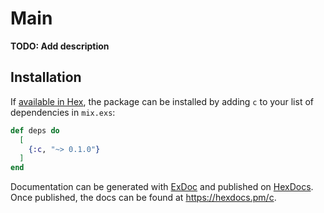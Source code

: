 # Main

**TODO: Add description**

## Installation

If [available in Hex](https://hex.pm/docs/publish), the package can be installed
by adding `c` to your list of dependencies in `mix.exs`:

```elixir
def deps do
  [
    {:c, "~> 0.1.0"}
  ]
end
```

Documentation can be generated with [ExDoc](https://github.com/elixir-lang/ex_doc)
and published on [HexDocs](https://hexdocs.pm). Once published, the docs can
be found at <https://hexdocs.pm/c>.

